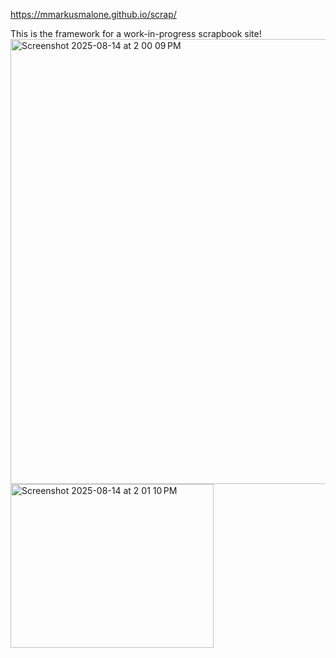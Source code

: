 https://mmarkusmalone.github.io/scrap/

This is the framework for a work-in-progress scrapbook site! 
<img width="1337" height="712" alt="Screenshot 2025-08-14 at 2 00 09 PM" src="https://github.com/user-attachments/assets/bf7cd335-9c0b-4ac1-be5d-ab87804c730b" />
<img width="325" height="262" alt="Screenshot 2025-08-14 at 2 01 10 PM" src="https://github.com/user-attachments/assets/de5e4192-6367-44fd-8e03-0acc4f8282cd" />
